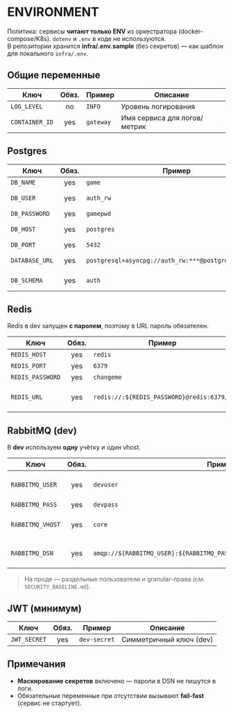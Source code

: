 # ENVIRONMENT

Политика: сервисы **читают только ENV** из оркестратора (docker-compose/K8s). `dotenv` и `.env` в коде не используются.  
В репозитории хранится **infra/.env.sample** (без секретов) — как шаблон для локального `infra/.env`.

## Общие переменные
| Ключ           | Обяз. | Пример        | Описание                          |
|----------------|:----:|---------------|-----------------------------------|
| `LOG_LEVEL`    |  no  | `INFO`        | Уровень логирования               |
| `CONTAINER_ID` |  yes | `gateway`     | Имя сервиса для логов/метрик      |

## Postgres
| Ключ            | Обяз. | Пример                                               | Описание                |
|-----------------|:----:|-------------------------------------------------------|-------------------------|
| `DB_NAME`       | yes  | `game`                                                | Имя БД                  |
| `DB_USER`       | yes  | `auth_rw`                                             | Пользователь приложения |
| `DB_PASSWORD`   | yes  | `gamepwd`                                             | Пароль                  |
| `DB_HOST`       | yes  | `postgres`                                            | Хост в сети compose     |
| `DB_PORT`       | yes  | `5432`                                                | Порт                    |
| `DATABASE_URL`  | yes  | `postgresql+asyncpg://auth_rw:***@postgres:5432/game` | DSN для auth_svc        |
| `DB_SCHEMA`     | yes  | `auth`                                                | Схема домена            |

## Redis
Redis в dev запущен **с паролем**, поэтому в URL пароль обязателен.

| Ключ         | Обяз. | Пример                                 | Описание             |
|--------------|:----:|-----------------------------------------|----------------------|
| `REDIS_HOST` | yes  | `redis`                                 | Хост                 |
| `REDIS_PORT` | yes  | `6379`                                  | Порт                 |
| `REDIS_PASSWORD` | yes | `changeme`                           | Пароль               |
| `REDIS_URL`  | yes  | `redis://:${REDIS_PASSWORD}@redis:6379/0` | DSN (db 0 — по умолчанию) |

## RabbitMQ (dev)
В **dev** используем **одну** учётку и один vhost.

| Ключ              | Обяз. | Пример                                                    | Описание                                |
|-------------------|:----:|------------------------------------------------------------|-----------------------------------------|
| `RABBITMQ_USER`   | yes  | `devuser`                                                 | Единый логин для gateway и auth_svc     |
| `RABBITMQ_PASS`   | yes  | `devpass`                                                 | Пароль                                  |
| `RABBITMQ_VHOST`  | yes  | `core`                                                    | VHost (создаётся контейнером)           |
| `RABBITMQ_DSN`    | yes  | `amqp://${RABBITMQ_USER}:${RABBITMQ_PASS}@rabbitmq:5672/${RABBITMQ_VHOST}` | DSN для обоих сервисов |

> На проде — раздельные пользователи и granular-права (см. `SECURITY_BASELINE.md`).

## JWT (минимум)
| Ключ         | Обяз. | Пример        | Описание                 |
|--------------|:----:|---------------|--------------------------|
| `JWT_SECRET` | yes  | `dev-secret`  | Симметричный ключ (dev)  |

## Примечания
- **Маскирование секретов** включено — пароли в DSN не пишутся в логи.
- Обязательные переменные при отсутствии вызывают **fail-fast** (сервис не стартует).
